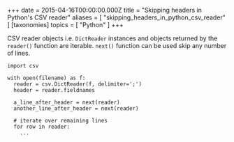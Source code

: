 +++
date = 2015-04-16T00:00:00.000Z
title = "Skipping headers in Python's CSV reader"
aliases = [
  "skipping_headers_in_python_csv_reader"
]
[taxonomies]
topics = [ "Python" ]
+++

CSV reader objects i.e. `DictReader` instances and objects returned
by the `reader()` function are iterable. `next()` function can be used
skip any number of lines.

```
import csv

with open(filename) as f:
  reader = csv.DictReader(f, delimiter=';')
  header = reader.fieldnames

  a_line_after_header = next(reader)
  another_line_after_header = next(reader)

  # iterate over remaining lines
  for row in reader:
    ...
```